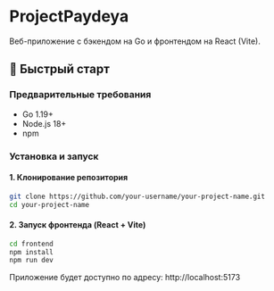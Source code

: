# ProjectPaydeya

Веб-приложение с бэкендом на Go и фронтендом на React (Vite).

## 🚀 Быстрый старт

### Предварительные требования
- Go 1.19+
- Node.js 18+
- npm

### Установка и запуск

#### 1. Клонирование репозитория
```bash
git clone https://github.com/your-username/your-project-name.git
cd your-project-name
```

#### 2. Запуск фронтенда (React + Vite)

```bash
cd frontend
npm install
npm run dev
```

Приложение будет доступно по адресу: http://localhost:5173